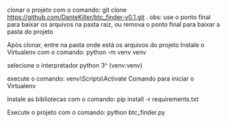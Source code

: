 clonar o projeto com o comando:
git clone https://github.com/DanteKiller/btc_finder-v0.1.git .
obs: use o ponto final para baixar os arquivos na pasta raiz, ou remova o ponto final para baixar a pasta do projeto

Após clonar, entre na pasta onde está os arquivos do projeto
Instale o Virtualenv com o comando:
python -m venv venv

selecione o interpretador python 3^ (venv:venv)

execute o comando:
venv\Scripts\Activate
Comando para iniciar o Virtualenv

Instale as bibliotecas com o comando:
pip install -r requirements.txt

Execute o projeto com o comando:
python btc_finder.py
